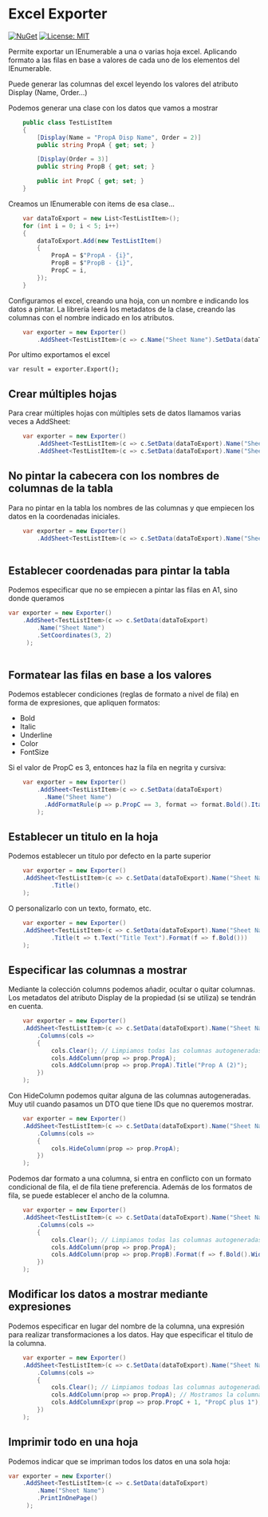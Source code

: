 # Excel Exporter 
[![NuGet](https://img.shields.io/nuget/v/Intnovaction.Utils.ExcelExporter.svg)](https://www.nuget.org/packages/IntNovAction.Utils.ExcelExporter/)
[![License: MIT](https://img.shields.io/badge/License-MIT-yellow.svg)](https://opensource.org/licenses/MIT)

Permite exportar un IEnumerable a una o varias hoja excel. Aplicando formato a las filas en base a valores de cada uno de los elementos del IEnumerable.

Puede generar las columnas del excel leyendo los valores del atributo Display (Name, Order...)

Podemos generar una clase con los datos que vamos a mostrar
```c#
    public class TestListItem
    {
        [Display(Name = "PropA Disp Name", Order = 2)]
        public string PropA { get; set; }

        [Display(Order = 3)]
        public string PropB { get; set; }

        public int PropC { get; set; }
    }
```

Creamos un IEnumerable con items de esa clase...

```c#
    var dataToExport = new List<TestListItem>();
    for (int i = 0; i < 5; i++)
    {
        dataToExport.Add(new TestListItem()
        {
            PropA = $"PropA - {i}",
            PropB = $"PropB - {i}",
            PropC = i,
        });
    }
```

Configuramos el excel, creando una hoja, con un nombre e indicando los datos a pintar.
La librería leerá los metadatos de la clase, creando las columnas con el nombre indicado en los atributos.

```c#
    var exporter = new Exporter()
		.AddSheet<TestListItem>(c => c.Name("Sheet Name").SetData(dataToExport));
```

Por ultimo exportamos el excel

    var result = exporter.Export();

## Crear múltiples hojas

Para crear múltiples hojas con múltiples sets de datos llamamos varias veces a AddSheet:

```c#
    var exporter = new Exporter()
		.AddSheet<TestListItem>(c => c.SetData(dataToExport).Name("Sheet Name"))
        .AddSheet<TestListItem>(c => c.SetData(dataToExport).Name("Sheet 2 Name"));
```

## No pintar la cabecera con los nombres de columnas de la tabla

Para no pintar en la tabla los nombres de las columnas y que empiecen los datos en la coordenadas iniciales.

```c#
    var exporter = new Exporter()
		.AddSheet<TestListItem>(c => c.SetData(dataToExport).Name("Sheet Name").HideColumnHeaders());
        
```

## Establecer coordenadas para pintar la tabla

Podemos especificar que no se empiecen a pintar las filas en A1, sino donde queramos

```c#
var exporter = new Exporter()
    .AddSheet<TestListItem>(c => c.SetData(dataToExport)
        .Name("Sheet Name")
        .SetCoordinates(3, 2)
     );
        
```

## Formatear las filas en base a los valores

Podemos establecer condiciones (reglas de formato a nivel de fila) en forma de expresiones, que apliquen formatos:
- Bold
- Italic
- Underline
- Color
- FontSize

Si el valor de PropC es 3, entonces haz la fila en negrita y cursiva:

```c#
    var exporter = new Exporter()
		.AddSheet<TestListItem>(c => c.SetData(dataToExport)
		  .Name("Sheet Name")
		  .AddFormatRule(p => p.PropC == 3, format => format.Bold().Italic())
		);
```

## Establecer un titulo en la hoja

Podemos establecer un titulo por defecto en la parte superior

```c#
    var exporter = new Exporter()
    .AddSheet<TestListItem>(c => c.SetData(dataToExport).Name("Sheet Name")
            .Title()
    );
```

O personalizarlo con un texto, formato, etc.

```c#
    var exporter = new Exporter()
	.AddSheet<TestListItem>(c => c.SetData(dataToExport).Name("Sheet Name")
            .Title(t => t.Text("Title Text").Format(f => f.Bold()))
    );
```
## Especificar las columnas a mostrar
Mediante la colección columns podemos añadir, ocultar o quitar columnas. Los metadatos del atributo Display de la propiedad (si se utiliza) se tendrán en cuenta.


```c#
    var exporter = new Exporter()
    .AddSheet<TestListItem>(c => c.SetData(dataToExport).Name("Sheet Name")
		.Columns(cols =>
	    {
            cols.Clear(); // Limpiamos todas las columnas autogeneradas
            cols.AddColumn(prop => prop.PropA);            
            cols.AddColumn(prop => prop.PropA).Title("Prop A (2)");
        })
    );
```

Con HideColumn podemos quitar alguna de las columnas autogeneradas. Muy util cuando pasamos un DTO que tiene IDs que no queremos mostrar.

```c#
    var exporter = new Exporter()
    .AddSheet<TestListItem>(c => c.SetData(dataToExport).Name("Sheet Name")
		.Columns(cols =>
	    {
            cols.HideColumn(prop => prop.PropA);
        })
    );
```

Podemos dar formato a una columna, si entra en conflicto con un formato condicional de fila, el de fila tiene preferencia.
Además de los formatos de fila, se puede establecer el ancho de la columna.

```c#
    var exporter = new Exporter()
    .AddSheet<TestListItem>(c => c.SetData(dataToExport).Name("Sheet Name")
		.Columns(cols =>
	    {
            cols.Clear(); // Limpiamos todas las columnas autogeneradas
            cols.AddColumn(prop => prop.PropA);            
            cols.AddColumn(prop => prop.PropB).Format(f => f.Bold().Width(50));           
        })
    );
```

## Modificar los datos a mostrar mediante expresiones
Podemos especificar en lugar del nombre de la columna, una expresión para realizar transformaciones a los datos. Hay que especificar el titulo de la columna.

```c#
    var exporter = new Exporter()
    .AddSheet<TestListItem>(c => c.SetData(dataToExport).Name("Sheet Name")
		.Columns(cols =>
	    {
            cols.Clear(); // Limpiamos todoas las columnas autogeneradas
            cols.AddColumn(prop => prop.PropA); // Mostramos la columna PropA
            cols.AddColumnExpr(prop => prop.PropC + 1, "PropC plus 1"); // Mostramos el contenido de PropC sumándole 1 y lo llamamos PropC plus 1
        })
    );
```

## Imprimir todo en una hoja
Podemos indicar que se impriman todos los datos en una sola hoja:

```c#
var exporter = new Exporter()
    .AddSheet<TestListItem>(c => c.SetData(dataToExport)
        .Name("Sheet Name")
        .PrintInOnePage()
     );
        
```